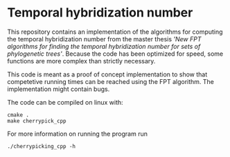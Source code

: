 # Temporal hybridization number

This repository contains an implementation of the algorithms for computing the temporal hybridization number from the 
master thesis _'New FPT algorithms for finding the temporal hybridization number for sets of phylogenetic trees'_.
Because the code has been optimized for speed, some functions are more complex than strictly necessary.

This code is meant as a proof of concept implementation to show that competetive running times can be reached using the FPT algorithm.
The implementation might contain bugs.

The code can be compiled on linux with:

```
cmake .  
make cherrypick_cpp
```

For more information on running the program run

```
./cherrypicking_cpp -h
```